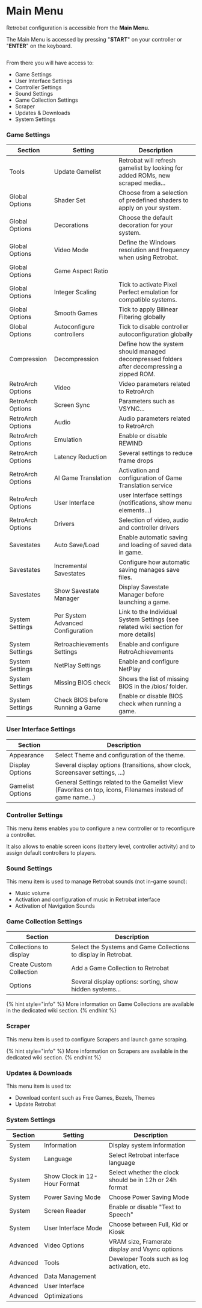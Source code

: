 # Main Menu

Retrobat configuration is accessible from the **Main Menu.**

The Main Menu is accessed by pressing "**START**" on your controller or "**ENTER**" on the keyboard.

<figure><img src="https://i.imgur.com/GO6iJJx.png" alt=""><figcaption></figcaption></figure>

From there you will have access to:

* Game Settings
* User Interface Settings
* Controller Settings
* Sound Settings
* Game Collection Settings
* Scraper
* Updates & Downloads
* System Settings

### Game Settings

| Section           | Setting                           | Description                                                                                 |
| ----------------- | --------------------------------- | ------------------------------------------------------------------------------------------- |
| Tools             | Update Gamelist                   | Retrobat will refresh gamelist by looking for added ROMs, new scraped media...              |
| Global Options    | Shader Set                        | Choose from a selection of predefined shaders to apply on your system.                      |
| Global Options    | Decorations                       | Choose the default decoration for your system.                                              |
| Global Options    | Video Mode                        | Define the Windows resolution and frequency when using Retrobat.                            |
| Global Options    | Game Aspect Ratio                 |                                                                                             |
| Global Options    | Integer Scaling                   | Tick to activate Pixel Perfect emulation for compatible systems.                            |
| Global Options    | Smooth Games                      | Tick to apply Bilinear Filtering globally                                                   |
| Global Options    | Autoconfigure controllers         | Tick to disable controller autoconfiguration globally                                       |
| Compression       | Decompression                     | Define how the system should managed decompressed folders after decompressing a zipped ROM. |
| RetroArch Options | Video                             | Video parameters related to RetroArch                                                       |
| RetroArch Options | Screen Sync                       | Parameters such as VSYNC...                                                                 |
| RetroArch Options | Audio                             | Audio parameters related to RetroArch                                                       |
| RetroArch Options | Emulation                         | Enable or disable REWIND                                                                    |
| RetroArch Options | Latency Reduction                 | Several settings to reduce frame drops                                                      |
| RetroArch Options | AI Game Translation               | Activation and configuration of Game Translation service                                    |
| RetroArch Options | User Interface                    | user Interface settings (notifications, show menu elements...)                              |
| RetroArch Options | Drivers                           | Selection of video, audio and controller drivers                                            |
| Savestates        | Auto Save/Load                    | Enable automatic saving and loading of saved data in game.                                  |
| Savestates        | Incremental Savestates            | Configure how automatic saving manages save files.                                          |
| Savestates        | Show Savestate Manager            | Display Savestate Manager before launching a game.                                          |
| System Settings   | Per System Advanced Configuration | Link to the Individual System Settings (see related wiki section for more details)          |
| System Settings   | Retroachievements Settings        | Enable and configure RetroAchievements                                                      |
| System Settings   | NetPlay Settings                  | Enable and configure NetPlay                                                                |
| System Settings   | Missing BIOS check                | Shows the list of missing BIOS in the /bios/ folder.                                        |
| System Settings   | Check BIOS before Running a Game  | Enable or disable BIOS check when running a game.                                           |

### User Interface Settings

| Section          | Description                                                                                                |
| ---------------- | ---------------------------------------------------------------------------------------------------------- |
| Appearance       | Select Theme and configuration of the theme.                                                               |
| Display Options  | Several display options (transitions, show clock, Screensaver settings, ...)                               |
| Gamelist Options | General Settings related to the Gamelist View (Favorites on top, icons, Filenames instead of game name...) |

### Controller Settings

This menu items enables you to configure a new controller or to reconfigure a controller.

It also allows to enable screen icons (battery level, controller activity) and to assign default controllers to players.

### Sound Settings

This menu item is used to manage Retrobat sounds (not in-game sound):

* Music volume
* Activation and configuration of music in Retrobat interface
* Activation of Navigation Sounds

### Game Collection Settings

| Section                  | Description                                                     |
| ------------------------ | --------------------------------------------------------------- |
| Collections to display   | Select the Systems and Game Collections to display in Retrobat. |
| Create Custom Collection | Add a Game Collection to Retrobat                               |
| Options                  | Several display options: sorting, show hidden systems...        |

{% hint style="info" %}
More information on Game Collections are available in the dedicated wiki section.
{% endhint %}

### Scraper

This menu item is used to configure Scrapers and launch game scraping.

{% hint style="info" %}
More information on Scrapers are available in the dedicated wiki section.
{% endhint %}

### Updates & Downloads

This menu item is used to:

* Download content such as Free Games, Bezels, Themes
* Update Retrobat

### System Settings

| Section  | Setting                      | Description                                             |
| -------- | ---------------------------- | ------------------------------------------------------- |
| System   | Information                  | Display system information                              |
| System   | Language                     | Select Retrobat interface language                      |
| System   | Show Clock in 12-Hour Format | Select whether the clock should be in 12h or 24h format |
| System   | Power Saving Mode            | Choose Power Saving Mode                                |
| System   | Screen Reader                | Enable or disable "Text to Speech"                      |
| System   | User Interface Mode          | Choose between Full, Kid or Kiosk                       |
| Advanced | Video Options                | VRAM size, Framerate display and Vsync options          |
| Advanced | Tools                        | Developer Tools such as log activation, etc.            |
| Advanced | Data Management              |                                                         |
| Advanced | User Interface               |                                                         |
| Advanced | Optimizations                |                                                         |
